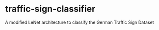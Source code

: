 # traffic-sign-classifier
A modified LeNet architecture to classify the German Traffic Sign Dataset
